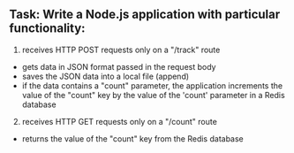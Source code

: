 ## Task: Write a Node.js application with particular functionality:

1. receives HTTP POST requests only on a "/track" route
  * gets data in JSON format passed in the request body
  * saves the JSON data into a local file (append)
  * if the data contains a "count" parameter, the application increments the value of the "count" key by the value of the 'count' parameter in a Redis database


2. receives HTTP GET requests only on a "/count" route
  * returns the value of the "count" key from the Redis database
